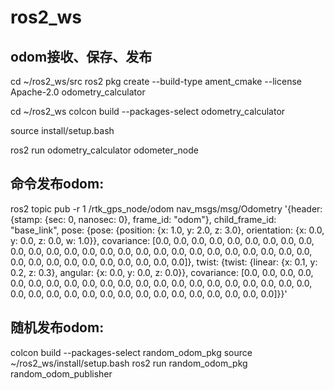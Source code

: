 # ros2_ws

## odom接收、保存、发布
cd ~/ros2_ws/src
ros2 pkg create --build-type ament_cmake --license Apache-2.0 odometry_calculator

cd ~/ros2_ws
colcon build --packages-select odometry_calculator

source install/setup.bash

ros2 run odometry_calculator odometer_node

## 命令发布odom:
ros2 topic pub -r 1 /rtk_gps_node/odom nav_msgs/msg/Odometry '{header: {stamp: {sec: 0, nanosec: 0}, frame_id: "odom"}, child_frame_id: "base_link", pose: {pose: {position: {x: 1.0, y: 2.0, z: 3.0}, orientation: {x: 0.0, y: 0.0, z: 0.0, w: 1.0}}, covariance: [0.0, 0.0, 0.0, 0.0, 0.0, 0.0, 0.0, 0.0, 0.0, 0.0, 0.0, 0.0, 0.0, 0.0, 0.0, 0.0, 0.0, 0.0, 0.0, 0.0, 0.0, 0.0, 0.0, 0.0, 0.0, 0.0, 0.0, 0.0, 0.0, 0.0, 0.0, 0.0, 0.0, 0.0, 0.0, 0.0]}, twist: {twist: {linear: {x: 0.1, y: 0.2, z: 0.3}, angular: {x: 0.0, y: 0.0, z: 0.0}}, covariance: [0.0, 0.0, 0.0, 0.0, 0.0, 0.0, 0.0, 0.0, 0.0, 0.0, 0.0, 0.0, 0.0, 0.0, 0.0, 0.0, 0.0, 0.0, 0.0, 0.0, 0.0, 0.0, 0.0, 0.0, 0.0, 0.0, 0.0, 0.0, 0.0, 0.0, 0.0, 0.0, 0.0, 0.0, 0.0, 0.0]}}'

## 随机发布odom:
colcon build --packages-select random_odom_pkg
source ~/ros2_ws/install/setup.bash
ros2 run random_odom_pkg random_odom_publisher